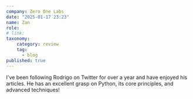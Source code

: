 ```yaml
---
company: Zero One Labs
date: "2025-01-17 23:23"
name: Zan
role: 
# link:
taxonomy:
    category: review
    tag:
      - blog
published: true
---
```


I've been following Rodrigo on Twitter for over a year and have enjoyed his articles. He has an excellent grasp on Python, its core principles, and advanced techniques!
